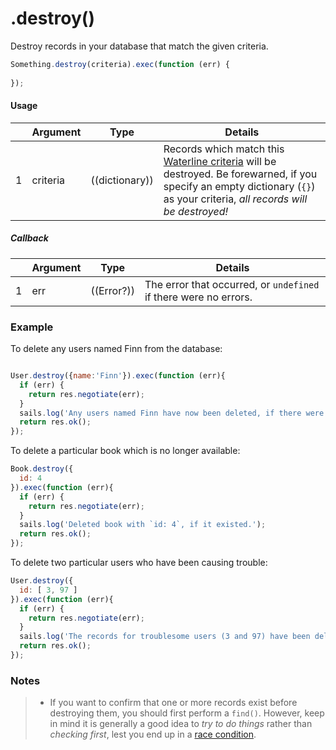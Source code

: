 # .destroy()

Destroy records in your database that match the given criteria.

```javascript
Something.destroy(criteria).exec(function (err) {
  
});
```

#### Usage

|   |     Argument        | Type                                         | Details                            |
|---|---------------------|----------------------------------------------|------------------------------------|
| 1 |    criteria         | ((dictionary))                               | Records which match this [Waterline criteria](https://github.com/balderdashy/waterline-docs/blob/master/queries/query-language.md) will be destroyed.  Be forewarned, if you specify an empty dictionary (`{}`) as your criteria, _all records will be destroyed!_ |

##### Callback

|   |     Argument        | Type                | Details |
|---|---------------------|---------------------|------------------------------------------------------------------------------|
| 1 |    err              | ((Error?))          | The error that occurred, or `undefined` if there were no errors.



<!-- 
| 2 |    deletedRecords   | ((array))           | An array containing any records which were deleted.
-->


### Example

To delete any users named Finn from the database:
```javascript

User.destroy({name:'Finn'}).exec(function (err){
  if (err) {
    return res.negotiate(err);
  }
  sails.log('Any users named Finn have now been deleted, if there were any.');
  return res.ok();
});
```


To delete a particular book which is no longer available:
```javascript
Book.destroy({
  id: 4
}).exec(function (err){
  if (err) {
    return res.negotiate(err);
  }
  sails.log('Deleted book with `id: 4`, if it existed.');
  return res.ok();
});
```


To delete two particular users who have been causing trouble:

```javascript
User.destroy({
  id: [ 3, 97 ]
}).exec(function (err){
  if (err) {
    return res.negotiate(err);
  }
  sails.log('The records for troublesome users (3 and 97) have been deleted, if they still existed.');
  return res.ok();
});
```


### Notes
> - If you want to confirm that one or more records exist before destroying them, you should first perform a `find()`.  However, keep in mind it is generally a good idea to _try to do things_ rather than _checking first_, lest you end up in a [race condition](http://people.cs.umass.edu/~emery/classes/cmpsci377/f07/scribe/scribe8-1.pdf).


<docmeta name="methodType" value="instance">
<docmeta name="importance" value="undefined">
<docmeta name="displayName" value=".destroy()">

